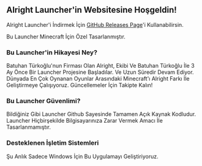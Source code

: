 ## Alright Launcher'in Websitesine Hoşgeldin!

Alright Launcher'i İndirmek İçin [GitHub Releases Page](https://github.com/batuhantrkgl/alrightlauncher/releases)'i Kullanabilirsin.

Bu Launcher Minecraft İçin Özel Tasarlanmıştır.

### Bu Launcher'in Hikayesi Ney?

Batuhan Türkoğlu'nun Firması Olan Alright, Ekibi Ve Batuhan Türkoğlu İle 3 Ay Önce Bir Launcher Projesine Başladılar. Ve Uzun Süredir Devam Ediyor. Dünyada En Çok Oynanan Oyunlar Arasındaki Minecraft'ı Alright Farkı İle Geliştirmeye Çalışıyoruz. Güncellemeler İçin Takipte Kalın!

### Bu Launcher Güvenlimi?

Bildiğiniz Gibi Launcher Github Sayesinde Tamamen Açık Kaynak Kodludur. Launcher Hiçbirşekilde Bilgisayarınıza Zarar Vermek Amacı İle Tasarlanmamıştır.

### Desteklenen İşletim Sistemleri

Şu Anlık Sadece Windows İçin Bu Uygulamayı Geliştiriyoruz.
